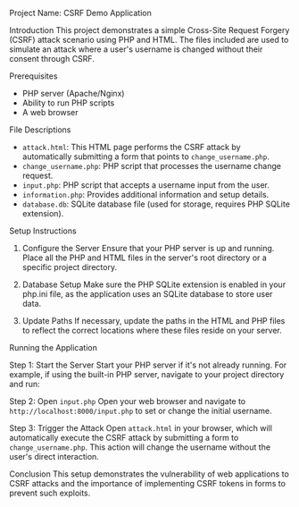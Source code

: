 Project Name: CSRF Demo Application

Introduction
This project demonstrates a simple Cross-Site Request Forgery (CSRF) attack scenario using PHP and HTML. The files included are used to simulate an attack where a user's username is changed without their consent through CSRF.

Prerequisites
- PHP server (Apache/Nginx)
- Ability to run PHP scripts
- A web browser

File Descriptions
- `attack.html`: This HTML page performs the CSRF attack by automatically submitting a form that points to `change_username.php`.
- `change_username.php`: PHP script that processes the username change request.
- `input.php`: PHP script that accepts a username input from the user.
- `information.php`: Provides additional information and setup details.
- `database.db`: SQLite database file (used for storage, requires PHP SQLite extension).

Setup Instructions

1. Configure the Server
Ensure that your PHP server is up and running. Place all the PHP and HTML files in the server's root directory or a specific project directory.

2. Database Setup
Make sure the PHP SQLite extension is enabled in your php.ini file, as the application uses an SQLite database to store user data.

3. Update Paths
If necessary, update the paths in the HTML and PHP files to reflect the correct locations where these files reside on your server.

Running the Application

Step 1: Start the Server
Start your PHP server if it's not already running. For example, if using the built-in PHP server, navigate to your project directory and run:


Step 2: Open `input.php`
Open your web browser and navigate to `http://localhost:8000/input.php` to set or change the initial username.

Step 3: Trigger the Attack
Open `attack.html` in your browser, which will automatically execute the CSRF attack by submitting a form to `change_username.php`. This action will change the username without the user's direct interaction.

Conclusion
This setup demonstrates the vulnerability of web applications to CSRF attacks and the importance of implementing CSRF tokens in forms to prevent such exploits.
